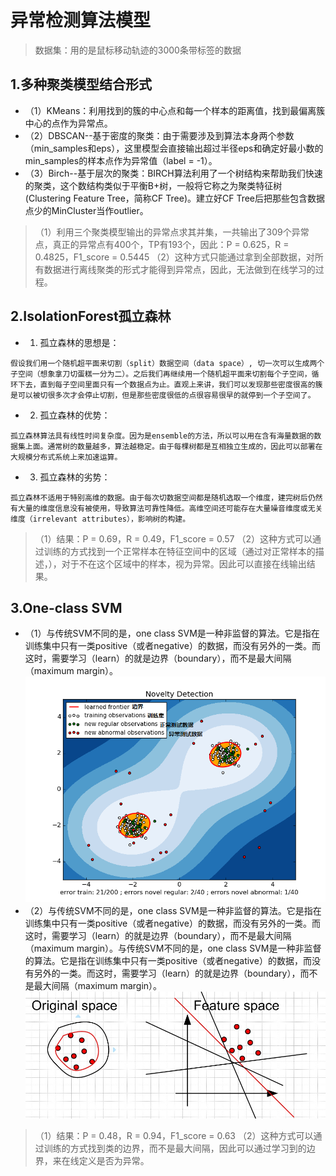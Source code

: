 # 异常检测算法模型
> 数据集：用的是鼠标移动轨迹的3000条带标签的数据
## 1.多种聚类模型结合形式
* （1）KMeans：利用找到的簇的中心点和每一个样本的距离值，找到最偏离簇中心的点作为异常点。
* （2）DBSCAN--基于密度的聚类：由于需要涉及到算法本身两个参数（min_samples和eps），这里模型会直接输出超过半径eps和确定好最小数的min_samples的样本点作为异常值（label = -1）。
* （3）Birch--基于层次的聚类：BIRCH算法利用了一个树结构来帮助我们快速的聚类，这个数结构类似于平衡B+树，一般将它称之为聚类特征树(Clustering Feature Tree，简称CF Tree)。建立好CF Tree后把那些包含数据点少的MinCluster当作outlier。
> （1）利用三个聚类模型输出的异常点求其并集，一共输出了309个异常点，真正的异常点有400个，TP有193个，因此：P = 0.625，R = 0.4825，F1_score = 0.5445
> （2）这种方式只能通过拿到全部数据，对所有数据进行离线聚类的形式才能得到异常点，因此，无法做到在线学习的过程。

## 2.IsolationForest孤立森林
* 1. 孤立森林的思想是：
```
假设我们用一个随机超平面来切割（split）数据空间（data space）, 切一次可以生成两个子空间（想象拿刀切蛋糕一分为二）。之后我们再继续用一个随机超平面来切割每个子空间，循环下去，直到每子空间里面只有一个数据点为止。直观上来讲，我们可以发现那些密度很高的簇是可以被切很多次才会停止切割，但是那些密度很低的点很容易很早的就停到一个子空间了。
```
* 2. 孤立森林的优势：
```
孤立森林算法具有线性时间复杂度。因为是ensemble的方法，所以可以用在含有海量数据的数据集上面。通常树的数量越多，算法越稳定。由于每棵树都是互相独立生成的，因此可以部署在大规模分布式系统上来加速运算。
```
* 3. 孤立森林的劣势：
```
孤立森林不适用于特别高维的数据。由于每次切数据空间都是随机选取一个维度，建完树后仍然有大量的维度信息没有被使用，导致算法可靠性降低。高维空间还可能存在大量噪音维度或无关维度（irrelevant attributes），影响树的构建。
```
> （1）结果：P = 0.69，R = 0.49，F1_score = 0.57
> （2）这种方式可以通过训练的方式找到一个正常样本在特征空间中的区域（通过对正常样本的描述，），对于不在这个区域中的样本，视为异常。因此可以直接在线输出结果。

## 3.One-class SVM
* （1）与传统SVM不同的是，one class SVM是一种非监督的算法。它是指在训练集中只有一类positive（或者negative）的数据，而没有另外的一类。而这时，需要学习（learn）的就是边界（boundary），而不是最大间隔（maximum margin）。
![oneclassSVM](markdown_img\oneclassSVM.png)
* （2）与传统SVM不同的是，one class SVM是一种非监督的算法。它是指在训练集中只有一类positive（或者negative）的数据，而没有另外的一类。而这时，需要学习（learn）的就是边界（boundary），而不是最大间隔（maximum margin）。与传统SVM不同的是，one class SVM是一种非监督的算法。它是指在训练集中只有一类positive（或者negative）的数据，而没有另外的一类。而这时，需要学习（learn）的就是边界（boundary），而不是最大间隔（maximum margin）。
![oneclassSVM_2](markdown_img\oneclassSVM_2.jpg)
> （1）结果：P = 0.48，R = 0.94，F1_score = 0.63
> （2）这种方式可以通过训练的方式找到类的边界，而不是最大间隔，因此可以通过学习到的边界，来在线定义是否为异常。
